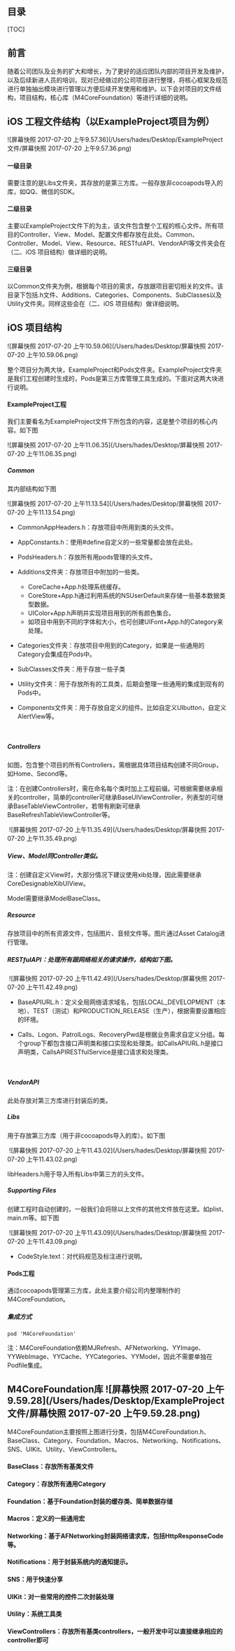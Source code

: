## 目录

[TOC]

## 前言

​	随着公司团队及业务的扩大和增长，为了更好的适应团队内部的项目开发及维护，以及后续新进人员的培训，现对已经做过的公司项目进行整理，将核心框架及规范进行单独抽出模块进行管理以方便后续开发使用和维护。以下会对项目的文件结构，项目结构，核心库（M4CoreFoundation）等进行详细的说明。

## iOS 工程文件结构（以ExampleProject项目为例）

![屏幕快照 2017-07-20 上午9.57.36](/Users/hades/Desktop/ExampleProject文件/屏幕快照 2017-07-20 上午9.57.36.png)



#### 一级目录

需要注意的是Libs文件夹，其存放的是第三方库。一般存放非cocoapods导入的库，如QQ、微信的SDK。

#### 二级目录

主要以ExampleProject文件下的为主，该文件包含整个工程的核心文件。所有项目的Controller、View、Model、配置文件都存放在此处。Common、Controller、Model、View、Resource、RESTfulAPI、VendorAPI等文件夹会在（二、iOS 项目结构）做详细的说明。

#### 三级目录

以Common文件夹为例，根据每个项目的需求，存放跟项目密切相关的文件。该目录下包括.h文件、Additions、Categories、Components、SubClasses以及Utility文件夹。同样这些会在（二、iOS 项目结构）做详细说明。



## iOS 项目结构

 ![屏幕快照 2017-07-20 上午10.59.06](/Users/hades/Desktop/屏幕快照 2017-07-20 上午10.59.06.png)

​	整个项目分为两大块，ExampleProject和Pods文件夹。ExampleProject文件夹是我们工程创建时生成的，Pods是第三方库管理工具生成的。下面对这两大块进行说明。

#### ExampleProject工程

我们主要看名为ExampleProject文件下所包含的内容，这是整个项目的核心内容。如下图

![屏幕快照 2017-07-20 上午11.06.35](/Users/hades/Desktop/屏幕快照 2017-07-20 上午11.06.35.png)



##### Common

其内部结构如下图 	

![屏幕快照 2017-07-20 上午11.13.54](/Users/hades/Desktop/屏幕快照 2017-07-20 上午11.13.54.png)

* CommonAppHeaders.h：存放项目中所用到类的头文件。


* AppConstants.h：使用#define自定义的一些常量都会放在此处。


* PodsHeaders.h：存放所有用pods管理的头文件。


* Additions文件夹：存放项目中附加的一些类。
  * CoreCache+App.h处理系统缓存。
  * CoreStore+App.h通过利用系统的NSUserDefault来存储一些基本数据类型数据。
  * UIColor+App.h声明并实现项目用到的所有颜色集合。
  * 如项目中用到不同的字体和大小，也可创建UIFont+App.h的Category来处理。


* Categories文件夹：存放项目中用到的Category，如果是一些通用的Category会集成在Pods中。


* SubClasses文件夹：用于存放一些子类


* Utility文件夹：用于存放所有的工具类，后期会整理一些通用的集成到现有的Pods中。


* Components文件夹：用于存放自定义的组件。比如自定义UIbutton，自定义AlertView等。
  
  ​

##### Controllers

如图，包含整个项目的所有Controllers，需根据具体项目结构创建不同Group，如Home、Second等。

注：在创建Controllers时，需在命名每个类时加上工程前缀。可根据需要继承相关的controller，简单的controller可继承BaseUIViewController，列表型的可继承BaseTableViewController，若带有刷新可继承BaseRefreshTableViewController等。

​	![屏幕快照 2017-07-20 上午11.35.49](/Users/hades/Desktop/屏幕快照 2017-07-20 上午11.35.49.png)



##### View、Model同Controller类似。

注：创建自定义View时，大部分情况下建议使用xib处理，因此需要继承CoreDesignableXibUIView。

Model需要继承ModelBaseClass。



##### Resource

存放项目中的所有资源文件，包括图片、音频文件等。图片通过Asset Catalog进行管理。



##### RESTfulAPI：处理所有跟网络相关的请求操作，结构如下图。

​	![屏幕快照 2017-07-20 上午11.42.49](/Users/hades/Desktop/屏幕快照 2017-07-20 上午11.42.49.png)

* BaseAPIURL.h：定义全局网络请求域名，包括LOCAL_DEVELOPMENT（本地）、TEST（测试）和PRODUCTION_RELEASE（生产），根据需要设置相应的环境。


* Calls、Logon、PatrolLogs、RecoveryPwd是根据业务需求自定义分组。每个group下都包含接口声明类和接口实现和处理类。如CallsAPIURL.h是接口声明类，CallsAPIRESTfulService是接口请求和处理类。
  
  ​

##### VendorAPI

此处存放对第三方库进行封装后的类。



##### Libs

用于存放第三方库（用于非cocoapods导入的库）。如下图

​	 ![屏幕快照 2017-07-20 上午11.43.02](/Users/hades/Desktop/屏幕快照 2017-07-20 上午11.43.02.png)

libHeaders.h用于导入所有Libs中第三方的头文件。



##### Supporting Files

创建工程时自动创建的，一般我们会将除以上文件的其他文件放在这里。如plist、main.m等。如下图

​	 ![屏幕快照 2017-07-20 上午11.43.09](/Users/hades/Desktop/屏幕快照 2017-07-20 上午11.43.09.png)

* CodeStyle.text：对代码规范及标注进行说明。



#### Pods工程

通过cocoapods管理第三方库，此处主要介绍公司内整理制作的M4CoreFoundation。

##### 集成方式

`pod 'M4CoreFoundation'`

注：M4CoreFoundation依赖MJRefresh、AFNetworking、YYImage、YYWebImage、YYCache、YYCategories、YYModel，因此不需要单独在Podfile集成。



## M4CoreFoundation库 ![屏幕快照 2017-07-20 上午9.59.28](/Users/hades/Desktop/ExampleProject文件/屏幕快照 2017-07-20 上午9.59.28.png)

M4CoreFoundation主要按照上图进行分类，包括M4CoreFoundation.h、BaseClass、Category、Foundation、Macros、Networking、Notifications、SNS、UIKit、Utility、ViewControllers。

#### BaseClass：存放所有基类文件

#### Category：存放所有通用Category

#### Foundation：基于Foundation封装的缓存类、简单数据存储

#### Macros：定义的一些通用宏

#### Networking：基于AFNetworking封装网络请求库，包括HttpResponseCode等。

#### Notifications：用于封装系统内的通知提示。

#### SNS：用于快速分享

#### UIKit：对一些常用的控件二次封装处理

#### Utility：系统工具类

#### ViewControllers：存放所有基类controllers，一般开发中可以直接继承相应的controller即可

